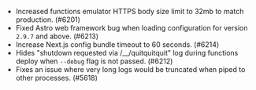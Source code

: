 - Increased functions emulator HTTPS body size limit to 32mb to match production. (#6201)
- Fixed Astro web framework bug when loading configuration for version `2.9.7` and above. (#6213)
- Increase Next.js config bundle timeout to 60 seconds. (#6214)
- Hides "shutdown requested via /\_\_/quitquitquit" log during functions deploy when `--debug` flag is not passed. (#6212)
- Fixes an issue where very long logs would be truncated when piped to other processes. (#5618)
